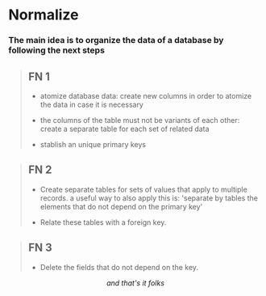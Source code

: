 # Normalize

### The main idea is to organize the data of a database by following the next steps

> ## FN 1
>
> - atomize database data: create new columns in order to atomize the data in case it is necessary
>
> - the columns of the table must not be variants of each other: create a separate table for each set of related data
>
> - stablish an unique primary keys

> ## FN 2
>
> - Create separate tables for sets of values that apply to multiple records. a useful way to also apply this is: 'separate by tables the elements that do not depend on the primary key'
>
> - Relate these tables with a foreign key.

> ## FN 3
>
> - Delete the fields that do not depend on the key.

<p style="text-align: center;"><em>and that's it folks</em></p>
